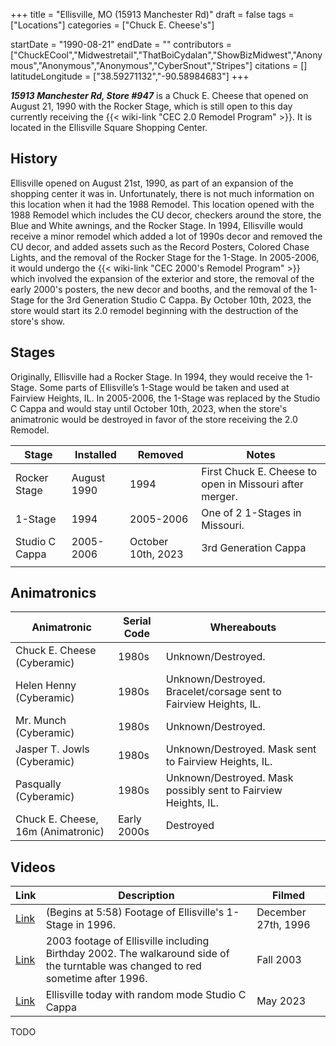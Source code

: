 +++
title = "Ellisville, MO (15913 Manchester Rd)"
draft = false
tags = ["Locations"]
categories = ["Chuck E. Cheese's"]


startDate = "1990-08-21"
endDate = ""
contributors = ["ChuckECool","Midwestretail","ThatBoiCydalan","ShowBizMidwest","Anonymous","Anonymous","Anonymous","CyberSnout","Stripes"]
citations = []
latitudeLongitude = ["38.59271132","-90.58984683"]
+++

***15913 Manchester Rd, Store #947*** is a Chuck E. Cheese that opened on August 21, 1990 with the Rocker Stage, which is still open to this day currently receiving the {{< wiki-link "CEC 2.0 Remodel Program" >}}. It is located in the Ellisville Square Shopping Center.

## History

Ellisville opened on August 21st, 1990, as part of an expansion of the shopping center it was in. Unfortunately, there is not much information on this location when it had the 1988 Remodel. This location opened with the 1988 Remodel which includes the CU decor, checkers around the store, the Blue and White awnings, and the Rocker Stage. In 1994, Ellisville would receive a minor remodel which added a lot of 1990s decor and removed the CU decor, and added assets such as the Record Posters, Colored Chase Lights, and the removal of the Rocker Stage for the 1-Stage. In 2005-2006, it would undergo the {{< wiki-link "CEC 2000's Remodel Program" >}} which involved the expansion of the exterior and store, the removal of the early 2000's posters, the new decor and booths, and the removal of the 1-Stage for the 3rd Generation Studio C Cappa. By October 10th, 2023, the store would start its 2.0 remodel beginning with the destruction of the store's show.

## Stages

Originally, Ellisville had a Rocker Stage. In 1994, they would receive the 1-Stage. Some parts of Ellisville’s 1-Stage would be taken and used at Fairview Heights, IL. In 2005-2006, the 1-Stage was replaced by the Studio C Cappa and would stay until October 10th, 2023, when the store's animatronic would be destroyed in favor of the store receiving the 2.0 Remodel.

| Stage          | Installed   | Removed            | Notes                                                   |
|----------------|-------------|--------------------|---------------------------------------------------------|
| Rocker Stage   | August 1990 | 1994               | First Chuck E. Cheese to open in Missouri after merger. |
| 1-Stage        | 1994        | 2005-2006          | One of 2 1-Stages in Missouri.                          |
| Studio C Cappa | 2005-2006   | October 10th, 2023 | 3rd Generation Cappa                                    |
|                |             |                    |                                                         |

## Animatronics

| Animatronic                        | Serial Code | Whereabouts                                                       |
|------------------------------------|-------------|-------------------------------------------------------------------|
| Chuck E. Cheese (Cyberamic)        | 1980s       | Unknown/Destroyed.                                                |
| Helen Henny (Cyberamic)            | 1980s       | Unknown/Destroyed. Bracelet/corsage sent to Fairview Heights, IL. |
| Mr. Munch (Cyberamic)              | 1980s       | Unknown/Destroyed.                                                |
| Jasper T. Jowls (Cyberamic)        | 1980s       | Unknown/Destroyed. Mask sent to Fairview Heights, IL.             |
| Pasqually (Cyberamic)              | 1980s       | Unknown/Destroyed. Mask possibly sent to Fairview Heights, IL.    |
| Chuck E. Cheese, 16m (Animatronic) | Early 2000s | Destroyed                                                         |

## Videos

| Link                                                       | Description                                                                                                                      | Filmed              |
|------------------------------------------------------------|----------------------------------------------------------------------------------------------------------------------------------|---------------------|
| [Link](https://youtu.be/3d2L7UW7B5M)                       | (Begins at 5:58) Footage of Ellisville's 1-Stage in 1996.                                                                        | December 27th, 1996 |
| [Link](https://www.youtube.com/watch?v=O0pOqGLDgk0&t=720s) | 2003 footage of Ellisville including Birthday 2002. The walkaround side of the turntable was changed to red sometime after 1996. | Fall 2003           |
| [Link](https://www.youtube.com/watch?v=6Cnpmy85e2k)        | Ellisville today with random mode Studio C Cappa                                                                                 | May 2023            |

TODO